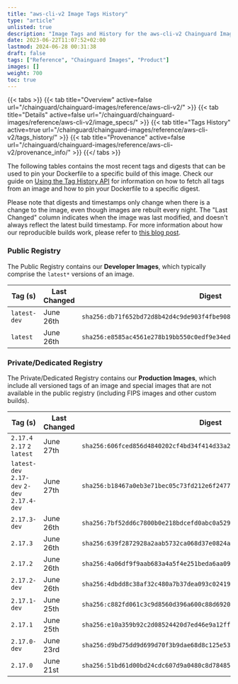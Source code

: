 ```yaml
---
title: "aws-cli-v2 Image Tags History"
type: "article"
unlisted: true
description: "Image Tags and History for the aws-cli-v2 Chainguard Image"
date: 2023-06-22T11:07:52+02:00
lastmod: 2024-06-28 00:31:38
draft: false
tags: ["Reference", "Chainguard Images", "Product"]
images: []
weight: 700
toc: true
---
```


{{< tabs >}}
{{< tab title="Overview" active=false url="/chainguard/chainguard-images/reference/aws-cli-v2/" >}}
{{< tab title="Details" active=false url="/chainguard/chainguard-images/reference/aws-cli-v2/image_specs/" >}}
{{< tab title="Tags History" active=true url="/chainguard/chainguard-images/reference/aws-cli-v2/tags_history/" >}}
{{< tab title="Provenance" active=false url="/chainguard/chainguard-images/reference/aws-cli-v2/provenance_info/" >}}
{{</ tabs >}}

The following tables contains the most recent tags and digests that can be used to pin your Dockerfile to a specific build of this image. Check our guide on [Using the Tag History API](/chainguard/chainguard-images/using-the-tag-history-api/) for information on how to fetch all tags from an image and how to pin your Dockerfile to a specific digest.

Please note that digests and timestamps only change when there is a change to the image, even though images are rebuilt every night. The "Last Changed" column indicates when the image was last modified, and doesn't always reflect the latest build timestamp. For more information about how our reproducible builds work, please refer to [this blog post](https://www.chainguard.dev/unchained/reproducing-chainguards-reproducible-image-builds).

### Public Registry
The Public Registry contains our **Developer Images**, which typically comprise the `latest*` versions of an image.

| Tag (s)       | Last Changed | Digest                                                                    |
|---------------|--------------|---------------------------------------------------------------------------|
|  `latest-dev` | June 26th    | `sha256:db71f652bd72d8b42d4c9de903f4fbe908c13c280b954d04ba7986bbf9d1c294` |
|  `latest`     | June 26th    | `sha256:e8585ac4561e278b19bb550c0edf9e34edaacef9dcbb747b84331c7a1eb864cf` |


### Private/Dedicated Registry
The Private/Dedicated Registry contains our **Production Images**, which include all versioned tags of an image and special images that are not available in the public registry (including FIPS images and other custom builds).

| Tag (s)                                       | Last Changed | Digest                                                                    |
|-----------------------------------------------|--------------|---------------------------------------------------------------------------|
|  `2.17.4` `2.17` `2` `latest`                 | June 27th    | `sha256:606fced856d4840202cf4bd34f414d33a2c6e3ff8e7c195babc2ef0bf36dca7a` |
|  `latest-dev` `2.17-dev` `2-dev` `2.17.4-dev` | June 27th    | `sha256:b18467a0eb3e71bec05c73fd212e6f2477ab604fe9d526f3d04df4099f288598` |
|  `2.17.3-dev`                                 | June 26th    | `sha256:7bf52dd6c7800b0e218bdcefd0abc0a529d21f7d6d6c15d11be920598ee0ea43` |
|  `2.17.3`                                     | June 26th    | `sha256:639f2872928a2aab5732ca068d37e0824af87b41b093e5482011b0a613a559c6` |
|  `2.17.2`                                     | June 26th    | `sha256:4a06df9f9aab683a4a5f4e251beda6aa09979bfd5886bb83334d0c27b25d8ba4` |
|  `2.17.2-dev`                                 | June 26th    | `sha256:4dbdd8c38af32c480a7b37dea093c02419014cf3abd7e194b5c6ba58492c6b32` |
|  `2.17.1-dev`                                 | June 25th    | `sha256:c882fd061c3c9d8560d396a600c88d6920295f880958aa34975597c21f5bd770` |
|  `2.17.1`                                     | June 25th    | `sha256:e10a359b92c2d08524420d7ed46e9a12ff6b1db136b5b96dd6a7c8ad8c89f3c3` |
|  `2.17.0-dev`                                 | June 23rd    | `sha256:d9bd75dd9d699d70f3b9dae68d8c125e5348dc88d05ef7ba2e16be0161f0a17c` |
|  `2.17.0`                                     | June 21st    | `sha256:51bd61d00bd24cdc607d9a0480c8d78485f50b867aaa600370b53fbfb9bb695f` |

